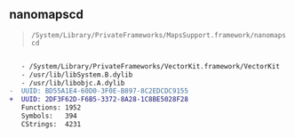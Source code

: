 ## nanomapscd

> `/System/Library/PrivateFrameworks/MapsSupport.framework/nanomapscd`

```diff

   - /System/Library/PrivateFrameworks/VectorKit.framework/VectorKit
   - /usr/lib/libSystem.B.dylib
   - /usr/lib/libobjc.A.dylib
-  UUID: BD55A1E4-60D0-3F0E-B897-8C2EDCDC9155
+  UUID: 2DF3F62D-F6B5-3372-8A28-1C8BE5028F28
   Functions: 1952
   Symbols:   394
   CStrings:  4231

```
